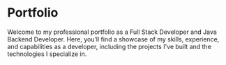 # Portfolio
Welcome to my professional portfolio as a Full Stack Developer and Java Backend Developer. Here, you’ll find a showcase of my skills, experience, and capabilities as a developer, including the projects I've built and the technologies I specialize in.
